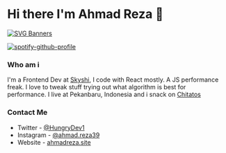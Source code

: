 # Hi there I'm Ahmad Reza 👋
<!--
**ahmad-reza619/ahmad-reza619** is a ✨ _special_ ✨ repository because its `README.md` (this file) appears on your GitHub profile.

Here are some ideas to get you started:
-->
[![SVG Banners](https://svg-banners.vercel.app/api?type=rainbow&text1=So%20Colorful%20much%20Wow&width=800&height=400)](https://github.com/Akshay090/svg-banners)

[![spotify-github-profile](https://spotify-github-profile.vercel.app/api/view?uid=fus74lxz4swcgd1n3qi1lu2vh&cover_image=true&theme=default)](https://github.com/kittinan/spotify-github-profile)

### Who am i
I'm a Frontend Dev at [Skyshi](https://skyshi.com/), I code with React mostly. A JS performance freak. I love to tweak stuff trying out what algorithm is best for performance. I live at Pekanbaru, Indonesia and i snack on [Chitatos](http://www.chitato.com/)

### Contact Me
- Twitter - [@HungryDev1](https://twitter.com/HungryDev1)
- Instagram - [@ahmad.reza39](https://www.instagram.com/ahmad.reza39/)
- Website - [ahmadreza.site](https://ahmadreza.site)
